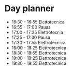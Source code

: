 
# Day planner

- 16:30 - 16:55 Elettotecnica
- 16:55 - 17:00 Pausa
- 17:00 - 17:25 Elettrotecnia
- 17:25 - 17:30 Pausa
- 17:30 - 17:55 Elettrotecnica
- 18:00 - 18:25 Elettrotecnica
- 18:30 - 18:55 Elettrotecnica
- 19:00 - 19:25 Elettrotecnica
- 19:30 - 19:55 Elettrotecnica
